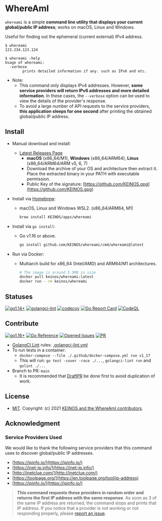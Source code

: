 # WhereAmI

`whereami` is a simple **command line utility that displays your current global/public IP address**; works on macOS, Linux and Windows.

Useful for finding out the ephemeral (current external) IPv4 address.

```shellsession
$ whereami
123.234.123.124
```

```shellsession
$ whereami -help
Usage of whereami:
  -verbose
        prints detailed information if any. such as IPv6 and etc.
```

- Note:
  - This command only displays IPv4 addresses. However, **some service providers will return IPv6 addresses and more detailed information**. In these cases, the `--verbose` option can be used to view the details of the provider's response.
  - To avoid a large number of API requests to the service providers, **this application sleeps for one second** after printing the obtained global/public IP address.

## Install

- Manual download and install:
  - [Latest Releases Page](https://github.com/KEINOS/whereami/releases/latest)
    - **macOS** (x86_64/M1), **Windows** (x86_64/ARM64), **Linux** (x86_64/ARM64/ARM v5, 6, 7)
    - Download the archive of your OS and architecture then extract it. Place the extracted binary in your PATH with executable permission.
    - Public Key of the signature: [https://github.com/KEINOS.gpg](https://github.com/KEINOS.gpg)

- Install via [Homebrew](https://brew.sh/):
  - macOS, Linux and Windows WSL2. (x86_64/ARM64, M1)

    ```bash
    brew install KEINOS/apps/whereami
    ```

- Install via `go install`:
  - Go v1.16 or above.

    ```bash
    go install github.com/KEINOS/whereami/cmd/whereami@latest
    ```

- Run via Docker:
  - Multiarch build for x86_64 (Intel/AMD) and ARM64/M1 architectures.

    ```bash
    # The image is around 5.5MB in size
    docker pull keinos/whereami:latest
    docker run --rm keinos/whereami
    ```

## Statuses

[![go1.14+](https://github.com/KEINOS/whereami/actions/workflows/go-versions.yml/badge.svg)](https://github.com/KEINOS/whereami/actions/workflows/go-versions.yml)
[![golangci-lint](https://github.com/KEINOS/whereami/actions/workflows/golangci-lint.yml/badge.svg)](https://github.com/KEINOS/whereami/actions/workflows/golangci-lint.yml)
[![codecov](https://codecov.io/gh/KEINOS/whereami/branch/main/graph/badge.svg?token=wwZpJLfm0l)](https://codecov.io/gh/KEINOS/whereami)
[![Go Report Card](https://goreportcard.com/badge/github.com/KEINOS/dev-go)](https://goreportcard.com/report/github.com/KEINOS/dev-go)
[![CodeQL](https://github.com/KEINOS/whereami/actions/workflows/codeQL-analysis.yml/badge.svg)](https://github.com/KEINOS/whereami/actions/workflows/codeQL-analysis.yml)

## Contribute

[![go1.16+](https://img.shields.io/badge/Go-1.16+-blue?logo=go)](https://github.com/KEINOS/whereami/actions/workflows/go-versions.yml "Supported versions")
[![Go Reference](https://pkg.go.dev/badge/github.com/KEINOS/whereami.svg)](https://pkg.go.dev/github.com/KEINOS/whereami/ "View document")
[![Opened Issues](https://img.shields.io/github/issues/KEINOS/whereami?color=lightblue&logo=github)](https://github.com/KEINOS/whereami/issues "opened issues")
[![PR](https://img.shields.io/github/issues-pr/KEINOS/whereami?color=lightblue&logo=github)](https://github.com/KEINOS/whereami/pulls "Pull Requests")

- [GolangCI Lint](https://golangci-lint.run/) rules: [.golangci-lint.yml](https://github.com/KEINOS/whereami/blob/main/.golangci.yml)
- To run tests in a container:
  - `docker-compose --file ./.github/docker-compose.yml run v1_17`
  - This will run: `go test -cover -race ./...`, `golangci-lint run` and `golint ./...`
- Branch to PR: `main`
  - It is recommended that [DraftPR](https://github.blog/2019-02-14-introducing-draft-pull-requests/) be done first to avoid duplication of work.

## License

- [MIT](https://github.com/KEINOS/whereami/blob/main/LICENSE). Copyright: (c) 2021 [KEINOS and the WhereAmI contributors](https://github.com/KEINOS/whereami/graphs/contributors).

## Acknowledgment

### Service Providers Used

We would like to thank the following service providers that this command uses to discover global/public IP addresses.

- [https://ipinfo.io/](https://ipinfo.io/)
- [https://inet-ip.info/](https://inet-ip.info/)
- [http://inetclue.com/](http://inetclue.com/)
- [https://toolpage.org/](https://en.toolpage.org/tool/ip-address)
- [https://ipinfo.io/](https://ipinfo.io/)
<!-- Disabled due to the issue #2 // - [https://whatismyip.com/](https://www.whatismyip.com/) -->

> **This command requests these providers in random order and returns the first IP address with the same response**. As soon as 3 of the same IP address are returned, the command stops and prints that IP address.
> If you notice that a provider is not working or not responding properly, please [report an issue](https://github.com/KEINOS/whereami/issues).
